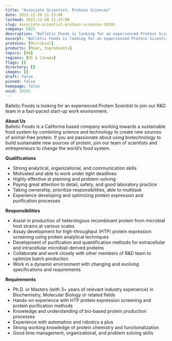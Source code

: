 ```yaml
---
title: "Associate Scientist, Protein Sciences"
date: 2021-12-20 21:23:08
lastmod: 2021-12-20 21:23:08
slug: associate-scientist-protein-sciences-10191
company: 5825
description: "Balletic Foods is looking for an experienced Protein Scientist to join our R&D team in a fast-paced start-up work environment.About UsBalletic Foods is a California based company working towards a sustainable food system by combining science and technology to create new sources of animal-free protein. If you are passionate about using biotechnology to build sustainable new sources of protein, join our team of scientists and entrepreneurs to change the world’s food system.Qualifications"
excerpt: "Balletic Foods is looking for an experienced Protein Scientist to join our R&D team in a fast-paced start-up work environment.About UsBalletic Foods is a California based company working towards a sustainable food system by combining science and technology to create new sources of animal-free protein. If you are passionate about using biotechnology to build sustainable new sources of protein, join our team of scientists and entrepreneurs to change the world’s food system.Qualifications"
proteins: [Microbial]
products: [Meat, Ingredients]
topics: [NA]
regions: [US & Canada]
flags: []
directory: []
images: []
draft: false
pinned: false
homepage: false
uuid: 10191
---
```

<p>Balletic Foods is looking for an experienced Protein Scientist to join our R&D team in a fast-paced start-up work environment.</p>
<p><strong>About Us</strong><br />
Balletic Foods is a California based company working towards a sustainable food system by combining science and technology to create new sources of animal-free protein. If you are passionate about using biotechnology to build sustainable new sources of protein, join our team of scientists and entrepreneurs to change the world’s food system.</p>
<p><strong>Qualifications</strong></p>
<ul>
<li>Strong analytical, organizational, and communication skills</li>
<li>Motivated and able to work under tight deadlines</li>
<li>Highly effective at planning and problem-solving</li>
<li>Paying great attention to detail, safety, and good laboratory practice</li>
<li>Taking ownership, prioritize responsibilities, able to multitask</li>
<li>Experience developing and optimizing protein expression and purification processes</li>
</ul>
<p><strong>Responsibilities</strong></p>
<ul>
<li>Assist in production of heterologous recombinant protein from microbial host strains at various scales</li>
<li>Assay development for high-throughput (HTP) protein expression screening using protein analytical techniques</li>
<li>Development of purification and quantification methods for extracellular and intracellular microbial-derived proteins</li>
<li>Collaborate and work closely with other members of R&D team to optimize batch production</li>
<li>Work in a dynamic environment with changing and evolving specifications and requirements</li>
</ul>
<p><strong>Requirements</strong></p>
<ul>
<li>Ph.D. or Masters (with 3+ years of relevant industry experience) in Biochemistry, Molecular Biology or related fields</li>
<li>Hands-on experience with HTP protein expression screening and protein purification methods</li>
<li>Knowledge and understanding of bio-based protein production processes</li>
<li>Experience with automation and robotics a plus</li>
<li>Strong working knowledge of protein chemistry and functionalization</li>
<li>Good time management, organizational, and problem solving skills</li>
</ul>
